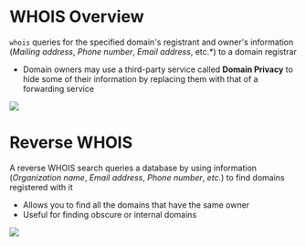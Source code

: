 # WHOIS Overview

`whois` queries for the specified domain's registrant and owner's information (*Mailing address*, *Phone number*, *Email address*, etc.*) to a domain registrar

* Domain owners may use a third-party service called **Domain Privacy** to hide some of their information by replacing them with that of a forwarding service

![](https://github.com/JonmarCorpuz/SecondBrain/blob/main/Assets/Whitespace.png)

# Reverse WHOIS

A reverse WHOIS search queries a database by using information (*Organization name*, *Email address*, *Phone number*, *etc.*) to find domains registered with it

* Allows you to find all the domains that have the same owner
* Useful for finding obscure or internal domains 

![](https://github.com/JonmarCorpuz/SecondBrain/blob/main/Assets/Whitespace.png)

